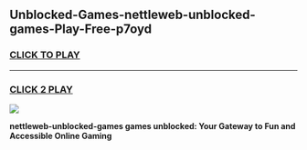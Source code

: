 
## Unblocked-Games-nettleweb-unblocked-games-Play-Free-p7oyd
<h3>
<a href="https://premium76.site?title=nettleweb-unblocked-games&ref=15A">CLICK TO PLAY</a></h3>
<hr>

<h3>
<a href="https://premium76.site?title=nettleweb-unblocked-games&ref=15A">CLICK 2 PLAY</a>
  
</h3>

<a href="https://premium76.site?title=nettleweb-unblocked-games&ref=15A"><img src="https://clearcache.store/games.png"></a>


**nettleweb-unblocked-games games unblocked: Your Gateway to Fun and Accessible Online Gaming**
